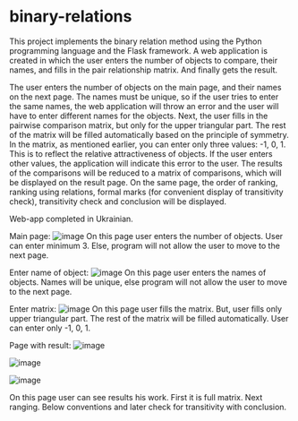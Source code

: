 # binary-relations
This project implements the binary relation method using the Python programming language and the Flask framework. A web application is created in which the user enters the number of objects to compare, their names, and fills in the pair relationship matrix. And finally gets the result.

The user enters the number of objects on the main page, and their names on the next page. The names must be unique, so if the user tries to enter the same names, the web application will throw an error and the user will have to enter different names for the objects. Next, the user fills in the pairwise comparison matrix, but only for the upper triangular part. The rest of the matrix will be filled automatically based on the principle of symmetry. In the matrix, as mentioned earlier, you can enter only three values: -1, 0, 1. This is to reflect the relative attractiveness of objects. If the user enters other values, the application will indicate this error to the user. The results of the comparisons will be reduced to a matrix of comparisons, which will be displayed on the result page. On the same page, the order of ranking, ranking using relations, formal marks (for convenient display of transitivity check), transitivity check and conclusion will be displayed.

Web-app completed in Ukrainian.

Main page:
![image](https://user-images.githubusercontent.com/90632114/224697300-989dc26a-ad5c-4b38-a3ee-d32a7efd5abc.png)
On this page user enters the number of objects. User can enter minimum 3. Else, program will not allow the user to move to the next page.

Enter name of object:
![image](https://user-images.githubusercontent.com/90632114/224697761-eda2b4af-8554-426e-bcae-ba577def0a93.png)
On this page user enters the names of objects. Names will be unique, else program will not allow the user to move to the next page.

Enter matrix:
![image](https://user-images.githubusercontent.com/90632114/224698156-d053fe68-89a9-44ee-a399-21927446fd2d.png)
On this page user fills the matrix. But, user fills only upper triangular part. The rest of the matrix will be filled automatically. User can enter only -1, 0, 1.

Page with result:
![image](https://user-images.githubusercontent.com/90632114/224698584-448a003a-492d-4ed7-9527-2b2e2d911cef.png)

![image](https://user-images.githubusercontent.com/90632114/224698636-22b1147a-b5ee-49e6-a4ae-b5f6d70d6e3f.png)

![image](https://user-images.githubusercontent.com/90632114/224698705-97b47b74-c93a-47c5-b484-222113e24a86.png)

On this page user can see results his work. First it is full matrix. Next ranging. Below conventions and later check for transitivity with conclusion.

